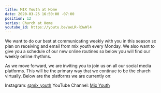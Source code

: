 ```yaml
---
title: MIX Youth at Home
date: 2020-03-25 16:50:00 -07:00
position: 12
series: Church at Home
youtube_id: https://youtu.be/ueLR-R3wWl4
---
```


We want to do our best at communicating weekly with you in this season so plan on receiving and email from mix youth every Monday. We also want to give you a schedule of our new online routines so below you will find our weekly online rhythms.  

As we move forward, we are inviting you to join us on all our social media platforms. This will be the primary way that we continue to be the church virtually. Below are the platforms we are currently on:
 
Instagram: [@mix_youth](https://www.instagram.com/mix_youth/)
YouTube Channel: [Mix Youth](https://www.youtube.com/channel/UCcfWw9nZKNOLazn2b94RPWw)   